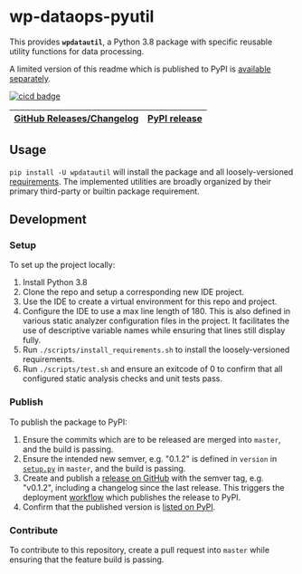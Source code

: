 # wp-dataops-pyutil
This provides **`wpdatautil`**, a Python 3.8 package with specific reusable utility functions for data processing.

A limited version of this readme which is published to PyPI is [available separately](README_PyPI.md).

[![cicd badge](https://github.com/wqpredtech/wp-dataops-pyutil/workflows/cicd/badge.svg?branch=master)](https://github.com/wqpredtech/wp-dataops-pyutil/actions?query=workflow%3Acicd+branch%3Amaster)

| [GitHub Releases/Changelog](https://github.com/wqpredtech/wp-dataops-pyutil/releases) | [PyPI release](https://pypi.org/project/wpdatautil/) |
|-|-|

## Usage
`pip install -U wpdatautil` will install the package and all loosely-versioned [requirements](requirements/install.txt).
The implemented utilities are broadly organized by their primary third-party or builtin package requirement.

## Development
### Setup
To set up the project locally:
1. Install Python 3.8
1. Clone the repo and setup a corresponding new IDE project.
1. Use the IDE to create a virtual environment for this repo and project.
1. Configure the IDE to use a max line length of 180. This is also defined in various static analyzer configuration files in the project.
It facilitates the use of descriptive variable names while ensuring that lines still display fully.
1. Run `./scripts/install_requirements.sh` to install the loosely-versioned requirements.
1. Run `./scripts/test.sh` and ensure an exitcode of 0 to confirm that all configured static analysis checks and unit tests pass.
### Publish
To publish the package to PyPI:
1. Ensure the commits which are to be released are merged into `master`, and the build is passing.
1. Ensure the intended new semver, e.g. "0.1.2" is defined in `version` in [`setup.py`](setup.py) in `master`, and the build is passing.
1. Create and publish a [release on GitHub](https://github.com/wqpredtech/wp-dataops-pyutil/releases) with the semver tag, e.g. "v0.1.2", including a changelog since the last release.
This triggers the deployment [workflow](https://github.com/wqpredtech/wp-dataops-pyutil/actions?query=workflow%3Acicd) which publishes the release to PyPI.
1. Confirm that the published version is [listed on PyPI](https://pypi.org/project/wpdatautil/#history).
### Contribute
To contribute to this repository, create a pull request into `master` while ensuring that the feature build is passing.
